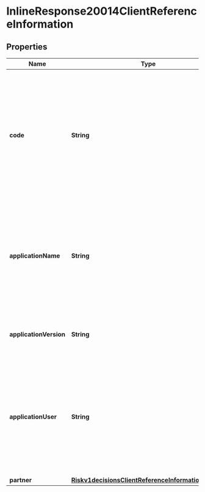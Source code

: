 
# InlineResponse20014ClientReferenceInformation

## Properties
Name | Type | Description | Notes
------------ | ------------- | ------------- | -------------
**code** | **String** | Merchant-generated order reference or tracking number.  It is recommended that you send a unique value for each transaction so that you can perform meaningful searches for the transaction.  |  [optional]
**applicationName** | **String** | The name of the Connection Method client (such as Virtual Terminal or SOAP Toolkit API) that the merchant uses to send a transaction request to CyberSource. |  [optional]
**applicationVersion** | **String** | Version of the CyberSource application or integration used for a transaction. |  [optional]
**applicationUser** | **String** | The entity that is responsible for running the transaction and submitting the processing request to CyberSource. This could be a person, a system, or a connection method. |  [optional]
**partner** | [**Riskv1decisionsClientReferenceInformationPartner**](Riskv1decisionsClientReferenceInformationPartner.md) |  |  [optional]



